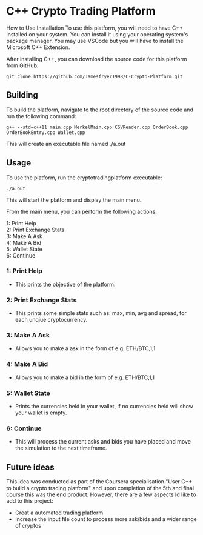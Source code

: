 # C++ Crypto Trading Platform

How to Use
Installation
To use this platform, you will need to have C++ installed on your system. You can install it using your operating system's package manager.
You may use VSCode but you will have to install the Microsoft C++ Extension.

After installing C++, you can download the source code for this platform from GitHub:

```
git clone https://github.com/Jamesfryer1998/C-Crypto-Platform.git 
```

## Building
To build the platform, navigate to the root directory of the source code and run the following command:

```
g++ --std=c++11 main.cpp MerkelMain.cpp CSVReader.cpp OrderBook.cpp OrderBookEntry.cpp Wallet.cpp
```

This will create an executable file named ./a.out

## Usage
To use the platform, run the cryptotradingplatform executable:

```
./a.out
```

This will start the platform and display the main menu.

From the main menu, you can perform the following actions:

1: Print Help<br>
2: Print Exchange Stats<br>
3: Make A Ask<br>
4: Make A Bid<br>
5: Wallet State<br>
6: Continue

### 1: Print Help
- This prints the objective of the platform.

### 2: Print Exchange Stats
- This prints some simple stats such as: max, min, avg and spread, for each unqiue cryptocurrency.

### 3: Make A Ask
- Allows you to make a ask in the form of e.g. ETH/BTC,1,1

### 4: Make A Bid
- Allows you to make a bid in the form of e.g. ETH/BTC,1,1

### 5: Wallet State
- Prints the currencies held in your wallet, if no currencies held will show your wallet is empty.

### 6: Continue
- This will process the current asks and bids you have placed and move the simulation to the next timeframe.

## Future ideas

This idea was conducted as part of the Coursera specialisation "User C++ to build a crypto trading platform" 
and upon completion of the 5th and final course this was the end product. However, there are a few aspects
Id like to add to this project:
- Creat a automated trading platform
- Increase the input file count to process more ask/bids and a wider range of cryptos